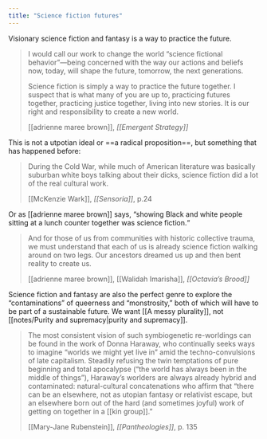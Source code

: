 ```yaml
---
title: "Science fiction futures"
---
```


Visionary science fiction and fantasy is a way to practice the future.

> I would call our work to change the world “science fictional behavior”—being concerned with the way our actions and beliefs now, today, will shape the future, tomorrow, the next generations.
> 
> Science fiction is simply a way to practice the future together. I suspect that is what many of you are up to, practicing futures together, practicing justice together, living into new stories. It is our right and responsibility to create a new world.
> 
> [[adrienne maree brown]], *[[Emergent Strategy]]*

This is not a utpotian ideal or ==a radical proposition==, but something that has happened before: 

> During the Cold War, while much of American literature was basically suburban white boys talking about their dicks, science fiction did a lot of the real cultural work.
> 
> [[McKenzie Wark]], *[[Sensoria]]*, p.24

Or as [[adrienne maree brown]] says, “showing Black and white people sitting at a lunch counter together was science fiction.“

> And for those of us from communities with historic collective trauma, we must understand that each of us is already science fiction walking around on two legs. Our ancestors dreamed us up and then bent reality to create us.
> 
> [[adrienne maree brown]], [[Walidah Imarisha]], *[[Octavia’s Brood]]*

Science fiction and fantasy are also the perfect genre to explore the “contaminations” of queerness and “monstrosity,” both of which will have to be part of a sustainable future. We want [[A messy plurality]], not [[notes/Purity and supremacy|purity and supremacy]].

> The most consistent vision of such symbiogenetic re-worldings can be found in the work of Donna Haraway, who continually seeks ways to imagine “worlds we might yet live in” amid the techno-convulsions of late capitalism. Steadily refusing the twin temptations of pure beginning and total apocalypse (“the world has always been in the middle of things”), Haraway’s worlders are always already hybrid and contaminated: natural-cultural concatenations who affirm that “there can be an elsewhere, not as utopian fantasy or relativist escape, but an elsewhere born out of the hard (and sometimes joyful) work of getting on together in a [[kin group]].”
> 
> [[Mary-Jane Rubenstein]], *[[Pantheologies]]*, p. 135